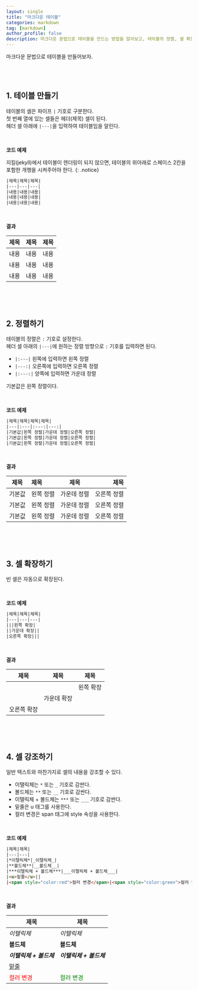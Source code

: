 ```yaml
---
layout: single
title: "마크다운 테이블"
categories: markdown
tag: [markdown]
author_profile: false
description: 마크다운 문법으로 테이블을 만드는 방법을 알아보고, 테이블의 정렬, 셀 확장, 셀 강조 방법을 살펴보겠습니다.
---
```


마크다운 문법으로 테이블을 만들어보자.  
<br>
<br>
<br>

## 1. 테이블 만들기

테이블의 셀은 파이프 <code>|</code> 기호로 구분한다.  
첫 번째 열에 있는 셀들은 헤더(제목) 셀이 된다.  
헤더 셀 아래에 <code>|---|</code>을 입력하여 테이블임을 알린다.

<br>

**코드 예제**

지킬(jekyll)에서 테이블이 렌더링이 되지 않으면, 테이블의 위아래로 스페이스 2칸을 포함한 개행을 시켜주어야 한다.
{: .notice}

```html
|제목|제목|제목|
|---|---|---|
|내용|내용|내용|
|내용|내용|내용|
|내용|내용|내용|
```

<br>

**결과**

|제목|제목|제목|
|---|---|---|
|내용|내용|내용|
|내용|내용|내용|
|내용|내용|내용|

<br>
<br>
<br>

## 2. 정렬하기

테이블의 정렬은 <code>:</code> 기호로 설정한다.  
헤더 셀 아래의 <code>|---|</code>에 원하는 정렬 방향으로 <code>:</code> 기호를 입력하면 된다.

- <code>|:---|</code> 왼쪽에 입력하면 왼쪽 정렬
- <code>|---:|</code> 오른쪽에 입력하면 오른쪽 정렬
- <code>|:---:|</code> 양쪽에 입력하면 가운데 정렬

기본값은 왼쪽 정렬이다.

<br>

**코드 예제**

```html
|제목|제목|제목|제목|
|---|:---|:---:|---:|
|기본값|왼쪽 정렬|가운데 정렬|오른쪽 정렬|
|기본값|왼쪽 정렬|가운데 정렬|오른쪽 정렬|
|기본값|왼쪽 정렬|가운데 정렬|오른쪽 정렬|
```

<br>

**결과**

|제목|제목|제목|제목|
|---|:---|:---:|---:|
|기본값|왼쪽 정렬|가운데 정렬|오른쪽 정렬|
|기본값|왼쪽 정렬|가운데 정렬|오른쪽 정렬|
|기본값|왼쪽 정렬|가운데 정렬|오른쪽 정렬|

<br>
<br>
<br>

## 3. 셀 확장하기

빈 셀은 자동으로 확장된다.

<br>

**코드 예제**

```html
|제목|제목|제목|
|---|---|---|
|||왼쪽 확장|
||가운데 확장||
|오른쪽 확장|||
```

<br>

**결과**

|제목|제목|제목|
|---|---|---|
|||왼쪽 확장|
||가운데 확장||
|오른쪽 확장|||

<br>
<br>
<br>

## 4. 셀 강조하기

일반 텍스트와 마찬가지로 셀의 내용을 강조할 수 있다.

- 이탤릭체는 `*` 또는 `_` 기호로 감싼다.
- 볼드체는 <code>\*\*</code> 또는 <code>\_\_</code> 기호로 감싼다.
- 이탤릭체 + 볼드체는 <code>\*\*\*</code> 또는 <code>\_\_\_</code> 기호로 감싼다.
- 밑줄은 u 태그를 사용한다.
- 컬러 변경은 span 태그에 style 속성을 사용한다.

<br>

**코드 예제**

```html
|제목|제목|
|---|---|
|*이탤릭체*|_이탤릭체_|
|**볼드체**|__볼드체__|
|***이탤릭체 + 볼드체***|___이탤릭체 + 볼드체___|
|<u>밑줄</u>||
|<span style="color:red">컬러 변경</span>|<span style="color:green">컬러 변경</span>|
```

<br>

**결과**

|제목|제목|
|---|---|
|*이탤릭체*|_이탤릭체_|
|**볼드체**|__볼드체__|
|***이탤릭체 + 볼드체***|___이탤릭체 + 볼드체___|
|<u>밑줄</u>||
|<span style="color:red">컬러 변경</span>|<span style="color:green">컬러 변경</span>|

